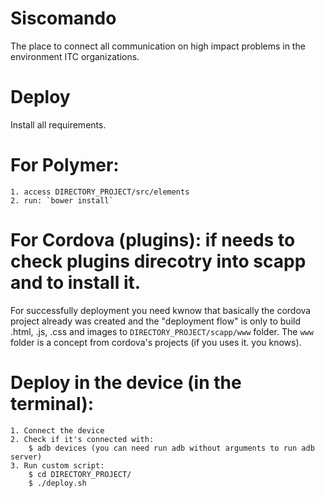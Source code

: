 Siscomando
=============
The place to connect all communication on high impact problems in the environment ITC organizations. 


Deploy
======
Install all requirements.

# For Polymer:

    1. access DIRECTORY_PROJECT/src/elements
    2. run: `bower install`
    
# For Cordova (plugins): if needs to check plugins direcotry into scapp and to install it.

For successfully deployment you need kwnow that basically the cordova project already was created and the "deployment flow" is only to build .html, .js, .css and images to `DIRECTORY_PROJECT/scapp/www` folder. The 
`www` folder is a concept from cordova's projects (if you uses it. you knows).
    
# Deploy in the device (in the terminal): 
    1. Connect the device
    2. Check if it's connected with: 
        $ adb devices (you can need run adb without arguments to run adb server)
    3. Run custom script: 
        $ cd DIRECTORY_PROJECT/
        $ ./deploy.sh


